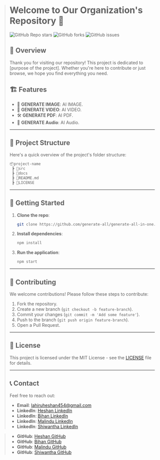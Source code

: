 > # Welcome to Our Organization's Repository 🎉
> 
> ![GitHub Repo stars](https://img.shields.io/github/stars/generate-all/generate-all-in-one.git?style=social)
> ![GitHub forks](https://img.shields.io/github/forks/generate-all/generate-all-in-one.git?style=social)
> ![GitHub issues](https://img.shields.io/github/issues/generate-all/generate-all-in-one.git)
> 
> 
> 
> ## 🌟 Overview
> 
> Thank you for visiting our repository! This project is dedicated to [purpose of the project]. Whether you're here to contribute or just browse, we hope you find everything you need.
> 
> 
> ## 🏗️ Features
> 
> - 🔧 **GENERATE IMAGE**: AI IMAGE.
> - 🚀 **GENERATE VIDEO**: AI VIDEO.
> - 🛠️ **GENERATE PDF**: AI PDF.
> - 🤝 **GENERATE Audio**: AI Audio.
> 
> ---
> 
> ## 📂 Project Structure
> 
> Here's a quick overview of the project's folder structure:
> 
> ```bash
> 📦project-name
>  ┣ 📂src
>  ┣ 📂docs
>  ┣ 📜README.md
>  ┣ 📜LICENSE
> ```
> 
> ---
> 
> ## 🚀 Getting Started
> 
> 1. **Clone the repo**: 
>    ```bash
>    git clone https://github.com/generate-all/generate-all-in-one.git
>    ```
> 
> 2. **Install dependencies**:
>    ```bash
>    npm install
>    ```
> 
> 3. **Run the application**:
>    ```bash
>    npm start
>    ```
> 
> ---
> 
> ## 🤝 Contributing
> 
> We welcome contributions! Please follow these steps to contribute:
> 
> 1. Fork the repository.
> 2. Create a new branch (`git checkout -b feature-branch`).
> 3. Commit your changes (`git commit -m 'Add some feature'`).
> 4. Push to the branch (`git push origin feature-branch`).
> 5. Open a Pull Request.
> 
> ---
> 
> ## 📄 License
> 
> This project is licensed under the MIT License - see the [LICENSE](LICENSE) file for details.
> 
> ---
> 
> ## 📞 Contact
> 
> Feel free to reach out:
> 
> - **Email**: lahiruheshan454@gmail.com
> - **LinkedIn**: [Heshan LinkedIn](https://www.linkedin.com/in/lahiru-heshan-20175b299/)
> - **LinkedIn**: [Bihan LinkedIn](https://www.linkedin.com/in/bihan-madhusankha-2b61142b6/)
> - **LinkedIn**: [Malindu LinkedIn](https://www.linkedin.com/in/malindu-delpitiya/)
> - **LinkedIn**: [Shiwantha LinkedIn](https://www.linkedin.com/in/shiwantha-prasad-4792502ab/)

> - **GitHub**: [Heshan GitHub](https://github.com/Heshan-Lahiru)
> - **GitHub**: [Bihan GitHub](https://github.com/BihanMadhusankha)
> - **GitHub**: [Malindu GitHub](https://github.com/MalinduDelpitiya55)
> - **GitHub**: [Shiwantha GitHub](https://github.com/SHIWANTHAofficial)
